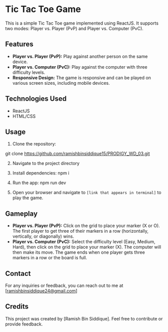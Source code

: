 # Tic Tac Toe Game

This is a simple Tic Tac Toe game implemented using ReactJS. It supports two modes: Player vs. Player (PvP) and Player vs. Computer (PvC).

## Features

- **Player vs. Player (PvP):** Play against another person on the same device.
- **Player vs. Computer (PvC):** Play against the computer with three difficulty levels.
- **Responsive Design:** The game is responsive and can be played on various screen sizes, including mobile devices.

## Technologies Used

- ReactJS
- HTML/CSS

## Usage

1. Clone the repository:

git clone https://github.com/ramishbinsiddique15/PRODIGY_WD_03.git

2. Navigate to the project directory

3. Install dependencies:
npm i

4. Run the app:
npm run dev

5. Open your browser and navigate to `[link that appears in terminal]` to play the game.

## Gameplay

- **Player vs. Player (PvP):** Click on the grid to place your marker (X or O). The first player to get three of their markers in a row (horizontally, vertically, or diagonally) wins.
- **Player vs. Computer (PvC):** Select the difficulty level (Easy, Medium, Hard), then click on the grid to place your marker (X). The computer will then make its move. The game ends when one player gets three markers in a row or the board is full.

## Contact
For any inquiries or feedback, you can reach out to me at [ramishbinsiddique24@gmail.com]



## Credits

This project was created by [Ramish Bin Siddique]. Feel free to contribute or provide feedback.



